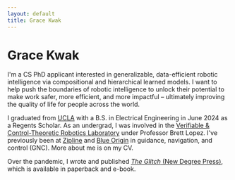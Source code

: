 ```yaml
---
layout: default
title: Grace Kwak
---
```

# Grace Kwak

I'm a CS PhD applicant interested in generalizable, data-efficient robotic intelligence via compositional and hierarchical learned models. I want to help push the boundaries of robotic intelligence to unlock their potential to make work safer, more efficient, and more impactful – ultimately improving the quality of life for people across the world.

I graduated from [UCLA](https://ucla.edu/) with a B.S. in Electrical Engineering in June 2024 as a Regents Scholar. As an undergrad, I was involved in the [Verifiable & Control-Theoretic Robotics Laboratory](https://vectr-ucla.github.io/) under Professor Brett Lopez. I've previously been at [Zipline](https://www.flyzipline.com/) and [Blue Origin](https://www.blueorigin.com/) in guidance, navigation, and control (GNC). More about me is on my CV.

Over the pandemic, I wrote and published [*The Glitch* (New Degree Press)](https://www.amazon.com/Glitch-Novel-Grace-Kwak/dp/1637306857?qid=&sr=), which is available in paperback and e-book.
